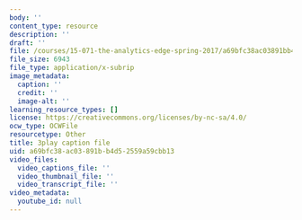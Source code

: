 ```yaml
---
body: ''
content_type: resource
description: ''
draft: ''
file: /courses/15-071-the-analytics-edge-spring-2017/a69bfc38ac03891bb4d52559a59cbb13_8p_4qP03AM0.srt
file_size: 6943
file_type: application/x-subrip
image_metadata:
  caption: ''
  credit: ''
  image-alt: ''
learning_resource_types: []
license: https://creativecommons.org/licenses/by-nc-sa/4.0/
ocw_type: OCWFile
resourcetype: Other
title: 3play caption file
uid: a69bfc38-ac03-891b-b4d5-2559a59cbb13
video_files:
  video_captions_file: ''
  video_thumbnail_file: ''
  video_transcript_file: ''
video_metadata:
  youtube_id: null
---
```

